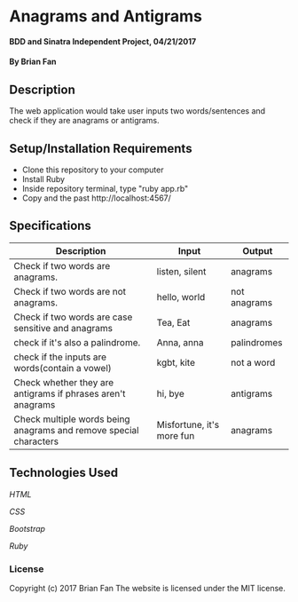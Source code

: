 # Anagrams and Antigrams

#### BDD and Sinatra Independent Project, 04/21/2017

#### By Brian Fan

## Description

The web application would take user inputs two words/sentences and check if they are anagrams or antigrams.

## Setup/Installation Requirements

* Clone this repository to your computer
* Install Ruby
* Inside repository terminal, type "ruby app.rb"
* Copy and the past http://localhost:4567/


## Specifications

| Description | Input | Output |
|-------------|-------|--------|
| Check if two words are anagrams. | listen, silent | anagrams |
| Check if two words are not anagrams. | hello, world | not anagrams |
| Check if two words are case sensitive and anagrams | Tea, Eat | anagrams |
| check if it's also a palindrome. | Anna, anna | palindromes |
| check if the inputs are words(contain a vowel) | kgbt, kite | not a word|
| Check whether they are antigrams if phrases aren't anagrams | hi, bye | antigrams |
| Check multiple words being anagrams and remove special characters | Misfortune, it's more fun | anagrams |


## Technologies Used

_HTML_

_CSS_

_Bootstrap_

_Ruby_

### License

Copyright (c) 2017 Brian Fan
The website is licensed under the MIT license.
